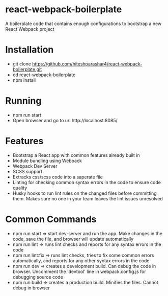 # react-webpack-boilerplate
A boilerplate code that contains enough configurations to bootstrap a new React Webpack project

# Installation
- git clone https://github.com/hiteshparashar4/react-webpack-boilerplate.git
- cd react-webpack-boilerplate
- npm install

# Running
- npm run start
- Open browser and go to url http://localhost:8085/


# Features
- Bootstrap a React app with common features already built in
- Module bundling using Webpack
- Webpack Dev Server
- SCSS support
- Extracks css/scss code into a saperate file
- Linting for checking common syntax errors in the code to ensure code quality
- Husky hooks to run lint rules on the changed files before committing them. Makes sure no one in your team leaves the lint issues unresolved

# Common Commands
- npm run start => start dev-server and run the app. Make changes in the code, save the file, and browser will update automatically
- npm run lint => runs lint checks and reports for any syntax errors in the code
- npm run lint:fix => runs lint checks, tries to fix some common errors automatically, and reports for any other syntax errors in the code
- npm run dev => creates a development build. Can debug the code in browser. Uncomment the 'devtool' line in webpack.config.js for debugging source code
- npm run build => creates a production build. Minifies the files. Cannot debug in browser
